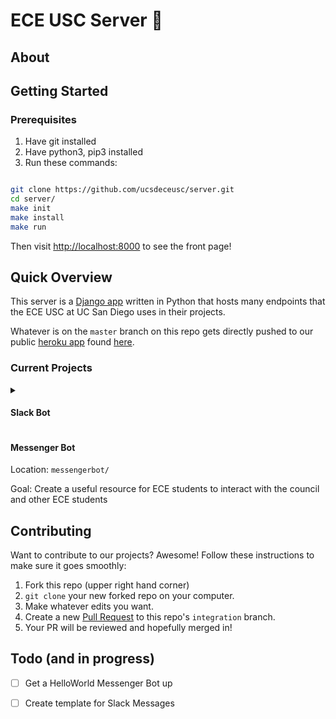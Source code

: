 # ECE USC Server :rocket:

## About

## Getting Started

### Prerequisites

1. Have git installed
2. Have python3, pip3 installed
3. Run these commands:

```bash

git clone https://github.com/ucsdeceusc/server.git
cd server/
make init
make install
make run
```

Then visit [http://localhost:8000](http://localhost:8000) to see the front page!

## Quick Overview

This server is a [Django app](https://www.djangoproject.com/) written in Python that hosts many endpoints that the ECE USC at UC San Diego uses in their projects.

Whatever is on the `master` branch on this repo gets directly pushed to our public [heroku app](https://www.heroku.com/what) found [here](http://eceusc.herokuapp.com/).

### Current Projects


<details><summary><h4>Slack Bot</h4></summary>
<p> Location: `slack/`

Goal: Help automate interal tasks in the ECE USC Slack channel
</p>
</details>


#### Messenger Bot

Location: `messengerbot/`

Goal: Create a useful resource for ECE students to interact with the council and other ECE students


## Contributing

Want to contribute to our projects? Awesome! Follow these instructions to make sure it goes smoothly:

1. Fork this repo (upper right hand corner)
2. `git clone` your new forked repo on your computer.
3. Make whatever edits you want.
4. Create a new [Pull Request](https://help.github.com/articles/creating-a-pull-request/) to this repo's `integration` branch.
5. Your PR will be reviewed and hopefully merged in! 

## Todo (and in progress)

-[ ] Get a HelloWorld Messenger Bot up

-[ ] Create template for Slack Messages
